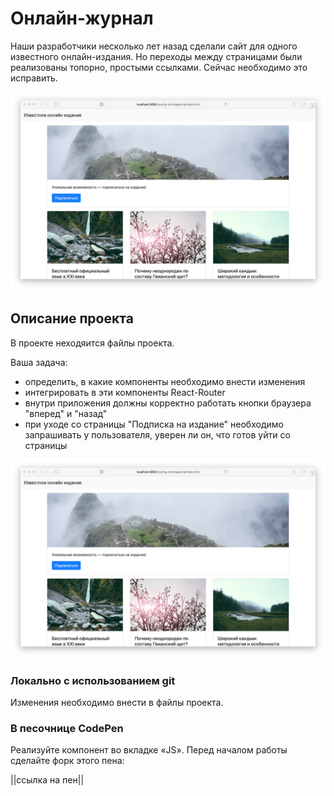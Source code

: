 Онлайн-журнал
===

Наши разработчики несколько лет назад сделали сайт для одного известного онлайн-издания. Но переходы между страницами были реализованы топорно, простыми ссылками. Сейчас необходимо это исправить.

![magazine.png](./assets/magazine.png)

## Описание проекта

В проекте неходяится файлы проекта.

Ваша задача:
- определить, в какие компоненты необходимо внести изменения
- интегрировать в эти компоненты React-Router
- внутри приложения должны корректно работать кнопки браузера "вперед" и "назад"
- при уходе со страницы "Подписка на издание" необходимо запрашивать у пользователя, уверен ли он, что готов уйти со страницы


![magazine-done.png](./assets/magazine.png)

### Локально с использованием git

Изменения необходимо внести в файлы проекта.

### В песочнице CodePen

Реализуйте компонент во вкладке «JS». Перед началом работы сделайте форк этого пена:

||ссылка на пен||
